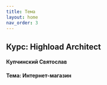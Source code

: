 ```yaml
---
title: Тема
layout: home
nav_order: 3
---
```

## Курс: Highload Architect

#### Купчинский Святослав

#### Тема: Интернет-магазин
